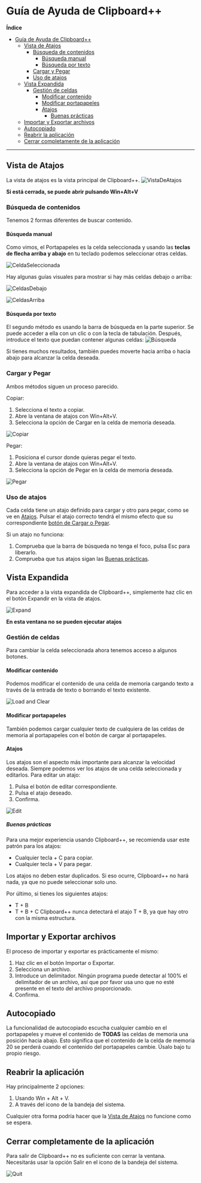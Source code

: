 # Guía de Ayuda de Clipboard++

**Índice**
- [Guía de Ayuda de Clipboard++](#guía-de-ayuda-de-clipboard)
  - [Vista de Atajos](#vista-de-atajos)
    - [Búsqueda de contenidos](#búsqueda-de-contenidos)
      - [Búsqueda manual](#búsqueda-manual)
      - [Búsqueda por texto](#búsqueda-por-texto)
    - [Cargar y Pegar](#cargar-y-pegar)
    - [Uso de atajos](#uso-de-atajos)
  - [Vista Expandida](#vista-expandida)
    - [Gestión de celdas](#gestión-de-celdas)
      - [Modificar contenido](#modificar-contenido)
      - [Modificar portapapeles](#modificar-portapapeles)
      - [Atajos](#atajos)
        - [Buenas prácticas](#buenas-prácticas)
  - [Importar y Exportar archivos](#importar-y-exportar-archivos)
  - [Autocopiado](#autocopiado)
  - [Reabrir la aplicación](#reabrir-la-aplicación)
  - [Cerrar completamente de la aplicación](#cerrar-completamente-de-la-aplicación)

---

## Vista de Atajos
La vista de atajos es la vista principal de Clipboard++.
![VistaDeAtajos](./images/en-US/ShortCutsView.png)

**Si está cerrada, se puede abrir pulsando Win+Alt+V**

### Búsqueda de contenidos
Tenemos 2 formas diferentes de buscar contenido.
#### Búsqueda manual
Como vimos, el Portapapeles es la celda seleccionada y usando las **teclas de flecha arriba y abajo** en tu teclado podemos seleccionar otras celdas.

![CeldaSeleccionada](./images/en-US/Move.gif)

Hay algunas guías visuales para mostrar si hay más celdas debajo o arriba:

![CeldasDebajo](./images/en-US/CellsBelow.png)

![CeldasArriba](./images/en-US/CellsAbove.png)

#### Búsqueda por texto
El segundo método es usando la barra de búsqueda en la parte superior.
Se puede acceder a ella con un clic o con la tecla de tabulación. Después, introduce el texto que puedan contener algunas celdas:
![Búsqueda](./images/en-US/Search.gif)

Si tienes muchos resultados, también puedes moverte hacia arriba o hacia abajo para alcanzar la celda deseada.

### Cargar y Pegar
Ambos métodos siguen un proceso parecido.

Copiar:
 1. Selecciona el texto a copiar.
 2. Abre la ventana de atajos con Win+Alt+V.
 3. Selecciona la opción de Cargar en la celda de memoria deseada.

![Copiar](./images/en-US/Copy.gif)

Pegar:
 1. Posiciona el cursor donde quieras pegar el texto.
 2. Abre la ventana de atajos con Win+Alt+V.
 3. Selecciona la opción de Pegar en la celda de memoria deseada.

![Pegar](./images/en-US/Paste.gif)

### Uso de atajos
Cada celda tiene un atajo definido para cargar y otro para pegar, como se ve en [Atajos](#atajos).
Pulsar el atajo correcto tendrá el mismo efecto que su correspondiente [botón de Cargar o Pegar](#cargar-y-pegar).

Si un atajo no funciona:
  1. Comprueba que la barra de búsqueda no tenga el foco, pulsa Esc para liberarlo.
  2. Comprueba que tus atajos sigan las [Buenas prácticas](#buenas-prácticas).

## Vista Expandida
Para acceder a la vista expandida de Clipboard++, simplemente haz clic en el botón Expandir en la vista de atajos.

![Expand](./images/en-US/Expand.gif)

**En esta ventana no se pueden ejecutar atajos**

### Gestión de celdas
Para cambiar la celda seleccionada ahora tenemos acceso a algunos botones.

#### Modificar contenido
Podemos modificar el contenido de una celda de memoria cargando texto a través de la entrada de texto o borrando el texto existente.

![Load and Clear](./images/en-US/Load&Clear.gif)

#### Modificar portapapeles
También podemos cargar cualquier texto de cualquiera de las celdas de memoria al portapapeles con el botón de cargar al portapapeles.

#### Atajos

Los atajos son el aspecto más importante para alcanzar la velocidad deseada. Siempre podemos ver los atajos de una celda seleccionada y editarlos.
Para editar un atajo:
  1. Pulsa el botón de editar correspondiente.
  2. Pulsa el atajo deseado.
  3. Confirma.

![Edit](./images/en-US/Edit.gif)

##### Buenas prácticas

Para una mejor experiencia usando Clipboard++, se recomienda usar este patrón para los atajos:
  - Cualquier tecla + C para copiar.
  - Cualquier tecla + V para pegar.

Los atajos no deben estar duplicados. Si eso ocurre, Clipboard++ no hará nada, ya que no puede seleccionar solo uno.

Por último, si tienes los siguientes atajos:
  - T + B
  - T + B + C
Clipboard++ nunca detectará el atajo T + B, ya que hay otro con la misma estructura.

## Importar y Exportar archivos
El proceso de importar y exportar es prácticamente el mismo:
  1. Haz clic en el botón Importar o Exportar.
  2. Selecciona un archivo.
  3. Introduce un delimitador. Ningún programa puede detectar al 100% el delimitador de un archivo, así que por favor usa uno que no esté presente en el texto del archivo proporcionado.
  4. Confirma.


## Autocopiado
La funcionalidad de autocopiado escucha cualquier cambio en el portapapeles y mueve el contenido de **TODAS** las celdas de memoria una posición hacia abajo. Esto significa que el contenido de la celda de memoria 20 se perderá cuando el contenido del portapapeles cambie. Úsalo bajo tu propio riesgo.


## Reabrir la aplicación

Hay principalmente 2 opciones:
  1. Usando Win + Alt + V.
  2. A través del icono de la bandeja del sistema.

Cualquier otra forma podría hacer que la [Vista de Atajos](#vista-de-atajos) no funcione como se espera.

## Cerrar completamente de la aplicación

Para salir de Clipboard++ no es suficiente con cerrar la ventana.
Necesitarás usar la opción Salir en el icono de la bandeja del sistema.

![Quit](./images/en-US/Quit.gif)
